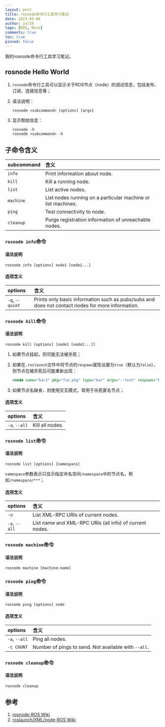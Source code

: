 ```yaml
---
layout: post
title: rosnode命令行工具学习笔记
date: 2023-03-06
author: zxl19
tags: [ROS, Note]
comments: true
toc: true
pinned: false
---
```


我的rosnode命令行工具学习笔记。

<!-- more -->

## rosnode Hello World

1. `rosnode`命令行工具可以显示关于ROS节点（node）的调试信息，包括发布、订阅、连接信息等；
2. 语法说明：

    ```shell
    rosnode <subcommand> [options] [args]
    ```

3. 显示帮助信息：

    ```shell
    rosnode -h
    rosnode <subcommand> -h
    ```

## 子命令含义

| subcommand | 含义 |
| :--- | :--- |
| `info` | Print information about node. |
| `kill` | Kill a running node. |
| `list` | List active nodes. |
| `machine` | List nodes running on a particular machine or list machines. |
| `ping` | Test connectivity to node. |
| `cleanup` | Purge registration information of unreachable nodes. |

### `rosnode info`命令

#### 语法说明

```shell
rosnode info [options] node1 [node2...]
```

#### 选项含义

| options | 含义 |
| :--- | :--- |
| `-q`, `--quiet` | Prints only basic information such as pubs/subs and does not contact nodes for more information. |

### `rosnode kill`命令

#### 语法说明

```shell
rosnode kill [options] [node1 [node2...]]
```

1. 如果节点挂起，则可能无法被杀死；
2. 如果在`.roslaunch`文件中将节点的`respawn`属性设置为`true`（默认为`false`），则节点在被杀死后可能重新出现：

    ```xml
    <node name="bar1" pkg="foo_pkg" type="bar" args="--test" respawn="true" />
    ```

3. 如果节点名缺省，则使用交互模式，常用于杀死匿名节点；

#### 选项含义

| options | 含义 |
| :--- | :--- |
| `-a`, `--all` | Kill all nodes. |

### `rosnode list`命令

#### 语法说明

```shell
rosnode list [options] [namespace]
```

`namespace`参数表示只显示指定命名空间`/namespace`中的节点名，例如`/namespace/***`；

#### 选项含义

| options | 含义 |
| :--- | :--- |
| `-u` | List XML-RPC URIs of current nodes. |
| `-a`, `--all` | List name and XML-RPC URIs (all info) of current nodes. |

### `rosnode machine`命令

#### 语法说明

```shell
rosnode machine [machine-name]
```

### `rosnode ping`命令

#### 语法说明

```shell
rosnode ping [options] node
```

#### 选项含义

| options | 含义 |
| :--- | :--- |
| `-a`, `--all` | Ping all nodes. |
| `-c COUNT` | Number of pings to send. Not available with `--all`. |

### `rosnode cleanup`命令

#### 语法说明

```shell
rosnode cleanup
```

## 参考

1. [rosnode-ROS Wiki](http://wiki.ros.org/rosnode)
2. [roslaunch/XML/node-ROS Wiki](http://wiki.ros.org/roslaunch/XML/node)
